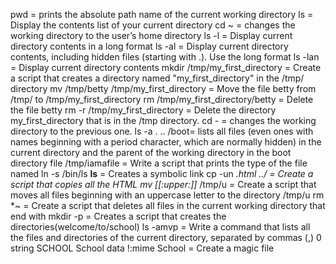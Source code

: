 pwd = prints the absolute path name of the current working directory
ls  = Display the contents list of your current directory
cd ~ = changes the working directory to the user’s home directory
ls -l = Display current directory contents in a long format
ls -al = Display current directory contents, including hidden files (starting with .). Use the long format
ls -lan = Display current directory contents
mkdir /tmp/my_first_directory = Create a script that creates a directory named "my_first_directory" in the /tmp/ directory
mv /tmp/betty /tmp/my_first_directory = Move the file betty from /tmp/ to /tmp/my_first_directory
rm /tmp/my_first_directory/betty = Delete the file betty
rm -r /tmp/my_first_directory = Delete the directory my_first_directory that is in the /tmp directory.
cd - = changes the working directory to the previous one.
ls -a . .. /boot= lists all files (even ones with names beginning with a period character, which are normally hidden) in the current directory and the parent of the working directory in the boot directory
file /tmp/iamafile = Write a script that prints the type of the file named 
ln -s /bin/ls __ls__ = Creates a symbolic link 
cp -un *.html ../ = Create a script that copies all the HTML
mv [[:upper:]]* /tmp/u = Create a script that moves all files beginning with an uppercase letter to the directory /tmp/u
rm *~ = Create a script that deletes all files in the current working directory that end with 
mkdir -p = Creates a script that creates the directories(welcome/to/school) 
ls -amvp = Write a command that lists all the files and directories of the current directory, separated by commas (,)
0 string SCHOOL School data !:mime School = Create a magic file
